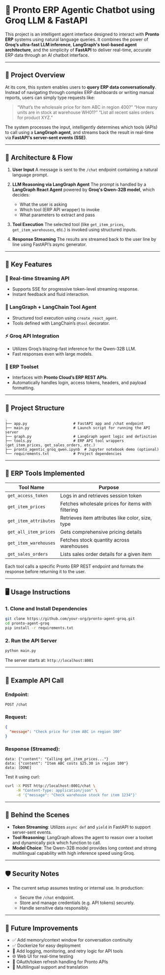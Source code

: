 # 🤖 Pronto ERP Agentic Chatbot using Groq LLM & FastAPI

This project is an intelligent agent interface designed to interact with **Pronto ERP** systems using natural language queries. It combines the power of **Groq’s ultra-fast LLM inference**, **LangGraph's tool-based agent architecture**, and the simplicity of **FastAPI** to deliver real-time, accurate ERP data through an AI chatbot interface.

---

## 🧠 Project Overview

At its core, this system enables users to **query ERP data conversationally**. Instead of navigating through complex ERP dashboards or writing manual reports, users can simply type requests like:

> “What’s the wholesale price for item ABC in region 400?”
> “How many units are in stock at warehouse WH01?”
> “List all recent sales orders for product XYZ.”

The system processes the input, intelligently determines which tools (APIs) to call using a **LangGraph agent**, and streams back the result in real-time via **FastAPI's server-sent events (SSE)**.

---

## 🔧 Architecture & Flow

1. **User Input**
   A message is sent to the `/chat` endpoint containing a natural language prompt.

2. **LLM Reasoning via LangGraph Agent**
   The prompt is handled by a **LangGraph React Agent** powered by **Groq's Qwen-32B model**, which decides:

   * What the user is asking
   * Which tool (ERP API wrapper) to invoke
   * What parameters to extract and pass

3. **Tool Execution**
   The selected tool (like `get_item_prices`, `get_item_warehouses`, etc.) is invoked using structured inputs.

4. **Response Streaming**
   The results are streamed back to the user line by line using FastAPI’s async generator.

---

## 🚀 Key Features

### 🔄 Real-time Streaming API

* Supports SSE for progressive token-level streaming response.
* Instant feedback and fluid interaction.

### 🧰 LangGraph + LangChain Tool Agent

* Structured tool execution using `create_react_agent`.
* Tools defined with LangChain’s `@tool` decorator.

### ⚡ Groq API Integration

* Utilizes Groq’s blazing-fast inference for the Qwen-32B LLM.
* Fast responses even with large models.

### 🔗 ERP Toolset

* Interfaces with **Pronto Cloud’s ERP REST APIs**.
* Automatically handles login, access tokens, headers, and payload formatting.

---

## 📂 Project Structure

```plaintext
.
├── app.py                     # FastAPI app and /chat endpoint
├── main.py                    # Launch script for running the API server
├── graph.py                   # LangGraph agent logic and definition
├── tools.py                   # ERP API tool wrappers (get_item_prices, get_sales_orders, etc.)
├── pronto_agentic_groq_qwen.ipynb  # Jupyter notebook demo (optional)
└── requirements.txt           # Project dependencies
```

---

## 🧰 ERP Tools Implemented

| Tool Name             | Purpose                                           |
| --------------------- | ------------------------------------------------- |
| `get_access_token`    | Logs in and retrieves session token               |
| `get_item_prices`     | Fetches wholesale prices for items with filtering |
| `get_item_attributes` | Retrieves item attributes like color, size, type  |
| `get_all_item_prices` | Gets comprehensive pricing details                |
| `get_item_warehouses` | Fetches stock quantity across warehouses          |
| `get_sales_orders`    | Lists sales order details for a given item        |

Each tool calls a specific Pronto ERP REST endpoint and formats the response before returning it to the user.

---

## 🖥️ Usage Instructions

### 1. Clone and Install Dependencies

```bash
git clone https://github.com/your-org/pronto-agent-groq.git
cd pronto-agent-groq
pip install -r requirements.txt
```

### 2. Run the API Server

```bash
python main.py
```

The server starts at: `http://localhost:8001`

---

## 🔌 Example API Call

### Endpoint:

```http
POST /chat
```

### Request:

```json
{
  "message": "Check price for item ABC in region 100"
}
```

### Response (Streamed):

```
data: {"content": "Calling get_item_prices..."}
data: {"content": "Item ABC costs $25.30 in region 100"}
data: [DONE]
```

Test it using curl:

```bash
curl -X POST http://localhost:8001/chat \
     -H "Content-Type: application/json" \
     -d '{"message": "Check warehouse stock for item 1234"}'
```

---

## 🧠 Behind the Scenes

* **Token Streaming**: Utilizes `async def` and `yield` in FastAPI to support server-sent events.
* **Tool Reasoning**: LangGraph allows the agent to reason over a toolset and dynamically pick which function to call.
* **Model Choice**: The Qwen-32B model provides long context and strong multilingual capability with high inference speed using Groq.

---

## 🛡️ Security Notes

* The current setup assumes testing or internal use. In production:

  * Secure the `/chat` endpoint.
  * Store and manage credentials (e.g. API tokens) securely.
  * Handle sensitive data responsibly.

---

## 🧪 Future Improvements

* ✅ Add memory/context window for conversation continuity
* ✅ Dockerize for easy deployment
* 🔄 Add logging, monitoring, and retry logic for API tools
* 🌐 Web UI for real-time testing
* 🔐 OAuth/token refresh handling for Pronto APIs
* 💬 Multilingual support and translation
